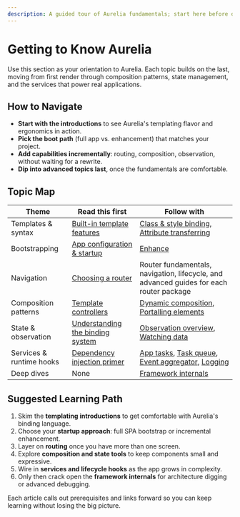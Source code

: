 ```yaml
---
description: A guided tour of Aurelia fundamentals; start here before diving into the deeper topic guides.
---
```


# Getting to Know Aurelia

Use this section as your orientation to Aurelia. Each topic builds on the last, moving from first render through composition patterns, state management, and the services that power real applications.

## How to Navigate

- **Start with the introductions** to see Aurelia's templating flavor and ergonomics in action.
- **Pick the boot path** (full app vs. enhancement) that matches your project.
- **Add capabilities incrementally**: routing, composition, observation, without waiting for a rewrite.
- **Dip into advanced topics last**, once the fundamentals are comfortable.

## Topic Map

| Theme | Read this first | Follow with |
| --- | --- | --- |
| Templates & syntax | [Built-in template features](introduction/built-in-template-features.md) | [Class & style binding](introduction/class-and-style-binding.md), [Attribute transferring](introduction/attribute-transferring.md) |
| Bootstrapping | [App configuration & startup](app-configuration-and-startup.md) | [Enhance](enhance.md) |
| Navigation | [Choosing a router](routing/choosing-a-router.md) | Router fundamentals, navigation, lifecycle, and advanced guides for each router package |
| Composition patterns | [Template controllers](template-controllers.md) | [Dynamic composition](dynamic-composition.md), [Portalling elements](portalling-elements.md) |
| State & observation | [Understanding the binding system](synchronous-binding-system.md) | [Observation overview](observation/README.md), [Watching data](watching-data.md) |
| Services & runtime hooks | [Dependency injection primer](dependency-injection.md) | [App tasks](app-tasks.md), [Task queue](task-queue.md), [Event aggregator](event-aggregator.md), [Logging](logging.md) |
| Deep dives | None | [Framework internals](framework-internals.md) |

## Suggested Learning Path

1. Skim the **templating introductions** to get comfortable with Aurelia's binding language.
2. Choose your **startup approach**: full SPA bootstrap or incremental enhancement.
3. Layer on **routing** once you have more than one screen.
4. Explore **composition and state tools** to keep components small and expressive.
5. Wire in **services and lifecycle hooks** as the app grows in complexity.
6. Only then crack open the **framework internals** for architecture digging or advanced debugging.

Each article calls out prerequisites and links forward so you can keep learning without losing the big picture.
